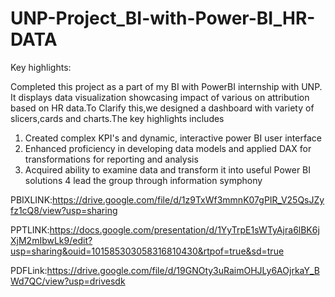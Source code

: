 # UNP-Project_BI-with-Power-BI_HR-DATA

Key highlights:

Completed this project as a part of my BI with PowerBI internship with UNP. It displays data visualization showcasing impact of various on attribution based on HR data.To Clarify this,we designed a dashboard with variety of slicers,cards and charts.The key highlights includes
1. Created complex KPI's and dynamic, interactive power BI user interface
2. Enhanced proficiency in developing data models and applied DAX for transformations for reporting and analysis
3. Acquired ability to examine data and transform it into useful Power BI solutions 4 lead the group through information symphony 

PBIXLINK:https://drive.google.com/file/d/1z9TxWf3mmnK07gPIR_V25QsJZyfz1cQ8/view?usp=sharing

PPTLINK:https://docs.google.com/presentation/d/1YyTrpE1sWTyAjra6lBK6jXjM2mIbwLk9/edit?usp=sharing&ouid=101585303058316810430&rtpof=true&sd=true

PDFLink:https://drive.google.com/file/d/19GNOty3uRaimOHJLy6AOjrkaY_BWd7QC/view?usp=drivesdk

